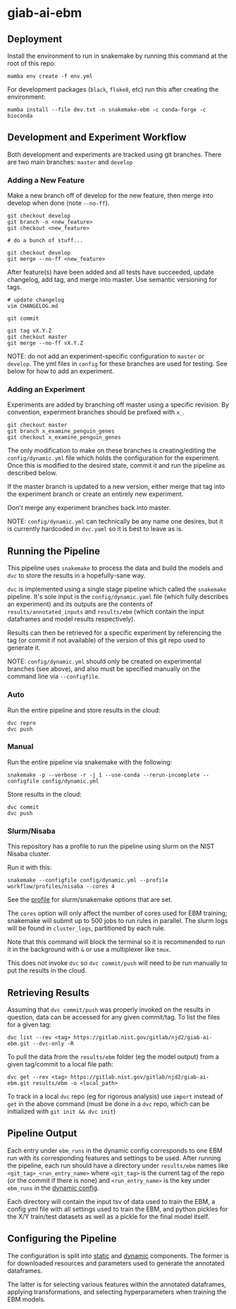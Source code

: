 # giab-ai-ebm

## Deployment

Install the environment to run in snakemake by running this command at the root
of this repo:

```
mamba env create -f env.yml
```

For development packages (`black`, `flake8`, etc) run this after creating the
environment:

```
mamba install --file dev.txt -n snakemake-ebm -c conda-forge -c bioconda
```

## Development and Experiment Workflow

Both development and experiments are tracked using git branches. There are two
main branches: `master` and `develop`

### Adding a New Feature

Make a new branch off of develop for the new feature, then merge into develop
when done (note `--no-ff`).

```
git checkout develop
git branch -n <new_feature>
git checkout <new_feature>

# do a bunch of stuff...

git checkout develop
git merge --no-ff <new_feature>
```

After feature(s) have been added and all tests have succeeded, update changelog,
add tag, and merge into master. Use semantic versioning for tags.

```
# update changelog
vim CHANGELOG.md

git commit

git tag vX.Y.Z
git checkout master
git merge --no-ff vX.Y.Z
```

NOTE: do not add an experiment-specific configuration to `master` or `develop`.
The yml files in `config` for these branches are used for testing. See below
for how to add an experiment.

### Adding an Experiment

Experiments are added by branching off master using a specific revision. By
convention, experiment branches should be prefixed with `x_`.

```
git checkout master
git branch x_examine_penguin_genes
git checkout x_examine_penguin_genes
```

The only modification to make on these branches is creating/editing the
`config/dynamic.yml` file which holds the configuration for the experiment. Once
this is modified to the desired state, commit it and run the pipeline as
described below.

If the master branch is updated to a new version, either merge that tag into the
experiment branch or create an entirely new experiment.

Don't merge any experiment branches back into master.

NOTE: `config/dynamic.yml` can technically be any name one desires, but it is
currently hardcoded in `dvc.yaml` so it is best to leave as is.

## Running the Pipeline

This pipeline uses `snakemake` to process the data and build the models and
`dvc` to store the results in a hopefully-sane way.

`dvc` is implemented using a single stage pipeline which called the `snakemake`
pipeline. It's sole input is the `config/dynamic.yaml` file (which fully
describes an experiment) and its outputs are the contents of
`results/annotated_inputs` and `results/ebm` (which contain the input dataframes
and model results respectively).

Results can then be retrieved for a specific experiment by referencing the tag
(or commit if not available) of the version of this git repo used to generate
it.

NOTE: `config/dynamic.yml` should only be created on experimental branches (see
above), and also must be specified manually on the command line via
`--configfile`.

### Auto

Run the entire pipeline and store results in the cloud:

```
dvc repro
dvc push
```

### Manual

Run the entire pipeline via snakemake with the following:

```
snakemake -p --verbose -r -j 1 --use-conda --rerun-incomplete --configfile config/dynamic.yml
```

Store results in the cloud:

```
dvc commit
dvc push
```

### Slurm/Nisaba

This repository has a profile to run the pipeline using slurm on the NIST Nisaba
cluster.

Run it with this:

```
snakemake --configfile config/dynamic.yml --profile workflow/profiles/nisaba --cores 4
```

See the [profile](workflow/profiles/nisaba/config.yaml) for slurm/snakemake
options that are set.

The `cores` option will only affect the number of cores used for EBM training;
snakemake will submit up to 500 jobs to run rules in parallel. The slurm logs
will be found in `cluster_logs`, partitioned by each rule.

Note that this command will block the terminal so it is recommended to run it in
the background with `&` or use a multiplexer like `tmux`.

This does not invoke `dvc` so `dvc commit/push` will need to be run manually
to put the results in the cloud.

## Retrieving Results

Assuming that `dvc commit/push` was properly invoked on the results in question,
data can be accessed for any given commit/tag. To list the files for a given
tag:

```
dvc list --rev <tag> https://gitlab.nist.gov/gitlab/njd2/giab-ai-ebm.git --dvc-only -R
```

To pull the data from the `results/ebm` folder (eg the model output) from a
given tag/commit to a local file path:

```
dvc get --rev <tag> https://gitlab.nist.gov/gitlab/njd2/giab-ai-ebm.git results/ebm -o <local_path>
```

To track in a local `dvc` repo (eg for rigorous analysis) use `import` instead
of `get` in the above command (must be done in a `dvc` repo, which can be
initialized with `git init && dvc init`)

## Pipeline Output

Each entry under `ebm_runs` in the dynamic config corresponds to one EBM run
with its corresponding features and settings to be used. After running the
pipeline, each run should have a directory under `results/ebm` names like
`<git_tag>_<run_entry_name>` where `<git_tag>` is the current tag of the repo
(or the commit if there is none) and `<run_entry_name>` is the key under
`ebm_runs` in the [dynamic config](config/dynamic.yml).

Each directory will contain the input tsv of data used to train the EBM, a
config yml file with all settings used to train the EBM, and python pickles for
the X/Y train/test datasets as well as a pickle for the final model itself.

## Configuring the Pipeline

The configuration is split into [static](config/static.yml) and
[dynamic](config/dynamic.yml) components. The former is for downloaded resources
and parameters used to generate the annotated dataframes.

The latter is for selecting various features within the annotated dataframes,
applying transformations, and selecting hyperparameters when training the EBM
models.
